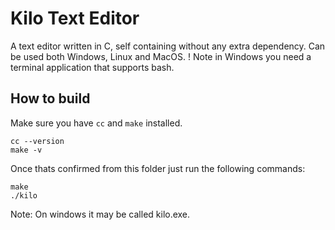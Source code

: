 # Kilo Text Editor
A text editor written in C, self containing without any extra dependency.
Can be used both Windows, Linux and MacOS.
! Note in Windows you need a terminal application that supports bash.

## How to build
Make sure you have `cc` and `make` installed.
```
cc --version
make -v
```

Once thats confirmed from this folder just run the following commands:
```
make
./kilo
```
Note: On windows it may be called kilo.exe.